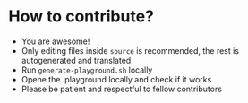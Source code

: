 How to contribute?
==================

- You are awesome!
- Only editing files inside `source` is recommended, the rest is autogenerated and translated 
- Run `generate-playground.sh` locally
- Opene the .playground locally and check if it works
- Please be patient and respectful to fellow contributors
